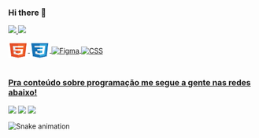 ### Hi there 👋

<div>
  <a href="https://github.com/Isabelandreoli">
  <img height="180em" src="https://github-readme-stats.vercel.app/api?username=Isabelandreoli&show_icons=true&theme=radical&include_all_commits=true&count_private=true"/>
  <img height="180em" src="https://github-readme-stats.vercel.app/api/top-langs/?username=Isabelandreoli&layout=compact&langs_count=6&theme=tokyonight"/>
</div>
<div style="display: inline_block"><br>
<!--   <img align="center" alt="Js" height="30" width="40" src="https://raw.githubusercontent.com/devicons/devicon/master/icons/javascript/javascript-plain.svg"> -->
  <img align="center" alt="HTML" height="30" width="40" src="https://raw.githubusercontent.com/devicons/devicon/master/icons/html5/html5-original.svg">
  <img align="center" alt="CSS" height="30" width="40" src="https://raw.githubusercontent.com/devicons/devicon/master/icons/css3/css3-original.svg">
  <img align="center" alt="Figma" heigth="20" width="30" src="https://cdn.jsdelivr.net/gh/devicons/devicon/icons/figma/figma-original.svg">
<!--   <img align="center" alt="Canva" heigth="20" width="30" src="https://cdn.jsdelivr.net/gh/devicons/devicon/icons/canva/canva-original.svg"> -->
  <img align="center" alt="CSS" height="30" width="40" src="https://cdn.jsdelivr.net/gh/devicons/devicon/icons/vscode/vscode-original.svg">
</div>
 
 <br>
 
  ### Pra conteúdo sobre programação me segue a gente nas redes abaixo!
 
<div> 
<!--   <a href="" target="_blank"><img src="https://img.shields.io/badge/YouTube-FF0000?style=for-the-badge&logo=youtube&logoColor=white" target="_blank"></a> -->
  <a href="https://instagram.com/isabelandreoli" target="_blank"><img src="https://img.shields.io/badge/-Instagram-%23E4405F?style=for-the-badge&logo=instagram&logoColor=white" target="_blank"></a>
<!--  <a href="" target="_blank"><img src="https://img.shields.io/badge/Discord-7289DA?style=for-the-badge&logo=discord&logoColor=white" target="_blank"></a>  -->
  <a href = "mailto:isabelandreoli@gmail.com"><img src="https://img.shields.io/badge/-Gmail-%23333?style=for-the-badge&logo=gmail&logoColor=white" target="_blank"></a>
  <a href="https://www.linkedin.com/in/IsabelaAndreoli" target="_blank"><img src="https://img.shields.io/badge/-LinkedIn-%230077B5?style=for-the-badge&logo=linkedin&logoColor=white" target="_blank"></a> 
 
  ![Snake animation](https://github.com/Isabelandreoli/Isabelandreoli/blob/output/github-contribution-grid-snake.svg)

</div>
